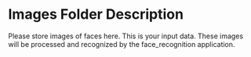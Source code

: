 # Images Folder Description

Please store images of faces here. This is your input data. These images will be processed and recognized by the face_recognition application.



